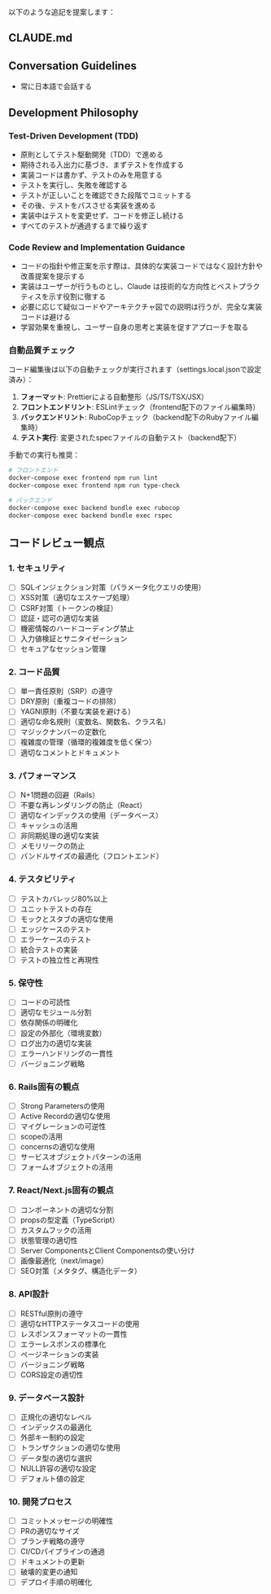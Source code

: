 以下のような追記を提案します：

## CLAUDE.md
## Conversation Guidelines

- 常に日本語で会話する

## Development Philosophy

### Test-Driven Development (TDD)

- 原則としてテスト駆動開発（TDD）で進める
- 期待される入出力に基づき、まずテストを作成する
- 実装コードは書かず、テストのみを用意する
- テストを実行し、失敗を確認する
- テストが正しいことを確認できた段階でコミットする
- その後、テストをパスさせる実装を進める
- 実装中はテストを変更せず、コードを修正し続ける
- すべてのテストが通過するまで繰り返す

### Code Review and Implementation Guidance

- コードの指針や修正案を示す際は、具体的な実装コードではなく設計方針や改善提案を提示する
- 実装はユーザーが行うものとし、Claude は技術的な方向性とベストプラクティスを示す役割に徹する
- 必要に応じて疑似コードやアーキテクチャ図での説明は行うが、完全な実装コードは避ける
- 学習効果を重視し、ユーザー自身の思考と実装を促すアプローチを取る

### 自動品質チェック

コード編集後は以下の自動チェックが実行されます（settings.local.jsonで設定済み）：

1. **フォーマット**: Prettierによる自動整形（JS/TS/TSX/JSX）
2. **フロントエンドリント**: ESLintチェック（frontend配下のファイル編集時）
3. **バックエンドリント**: RuboCopチェック（backend配下のRubyファイル編集時）
4. **テスト実行**: 変更されたspecファイルの自動テスト（backend配下）

手動での実行も推奨：
```bash
# フロントエンド
docker-compose exec frontend npm run lint
docker-compose exec frontend npm run type-check

# バックエンド
docker-compose exec backend bundle exec rubocop
docker-compose exec backend bundle exec rspec
```

## コードレビュー観点

### 1. セキュリティ
- [ ] SQLインジェクション対策（パラメータ化クエリの使用）
- [ ] XSS対策（適切なエスケープ処理）
- [ ] CSRF対策（トークンの検証）
- [ ] 認証・認可の適切な実装
- [ ] 機密情報のハードコーディング禁止
- [ ] 入力値検証とサニタイゼーション
- [ ] セキュアなセッション管理

### 2. コード品質
- [ ] 単一責任原則（SRP）の遵守
- [ ] DRY原則（重複コードの排除）
- [ ] YAGNI原則（不要な実装を避ける）
- [ ] 適切な命名規則（変数名、関数名、クラス名）
- [ ] マジックナンバーの定数化
- [ ] 複雑度の管理（循環的複雑度を低く保つ）
- [ ] 適切なコメントとドキュメント

### 3. パフォーマンス
- [ ] N+1問題の回避（Rails）
- [ ] 不要な再レンダリングの防止（React）
- [ ] 適切なインデックスの使用（データベース）
- [ ] キャッシュの活用
- [ ] 非同期処理の適切な実装
- [ ] メモリリークの防止
- [ ] バンドルサイズの最適化（フロントエンド）

### 4. テスタビリティ
- [ ] テストカバレッジ80%以上
- [ ] ユニットテストの存在
- [ ] モックとスタブの適切な使用
- [ ] エッジケースのテスト
- [ ] エラーケースのテスト
- [ ] 統合テストの実装
- [ ] テストの独立性と再現性

### 5. 保守性
- [ ] コードの可読性
- [ ] 適切なモジュール分割
- [ ] 依存関係の明確化
- [ ] 設定の外部化（環境変数）
- [ ] ログ出力の適切な実装
- [ ] エラーハンドリングの一貫性
- [ ] バージョニング戦略

### 6. Rails固有の観点
- [ ] Strong Parametersの使用
- [ ] Active Recordの適切な使用
- [ ] マイグレーションの可逆性
- [ ] scopeの活用
- [ ] concernsの適切な使用
- [ ] サービスオブジェクトパターンの活用
- [ ] フォームオブジェクトの活用

### 7. React/Next.js固有の観点
- [ ] コンポーネントの適切な分割
- [ ] propsの型定義（TypeScript）
- [ ] カスタムフックの活用
- [ ] 状態管理の適切性
- [ ] Server ComponentsとClient Componentsの使い分け
- [ ] 画像最適化（next/image）
- [ ] SEO対策（メタタグ、構造化データ）

### 8. API設計
- [ ] RESTful原則の遵守
- [ ] 適切なHTTPステータスコードの使用
- [ ] レスポンスフォーマットの一貫性
- [ ] エラーレスポンスの標準化
- [ ] ページネーションの実装
- [ ] バージョニング戦略
- [ ] CORS設定の適切性

### 9. データベース設計
- [ ] 正規化の適切なレベル
- [ ] インデックスの最適化
- [ ] 外部キー制約の設定
- [ ] トランザクションの適切な使用
- [ ] データ型の適切な選択
- [ ] NULL許容の適切な設定
- [ ] デフォルト値の設定

### 10. 開発プロセス
- [ ] コミットメッセージの明確性
- [ ] PRの適切なサイズ
- [ ] ブランチ戦略の遵守
- [ ] CI/CDパイプラインの通過
- [ ] ドキュメントの更新
- [ ] 破壊的変更の通知
- [ ] デプロイ手順の明確化
